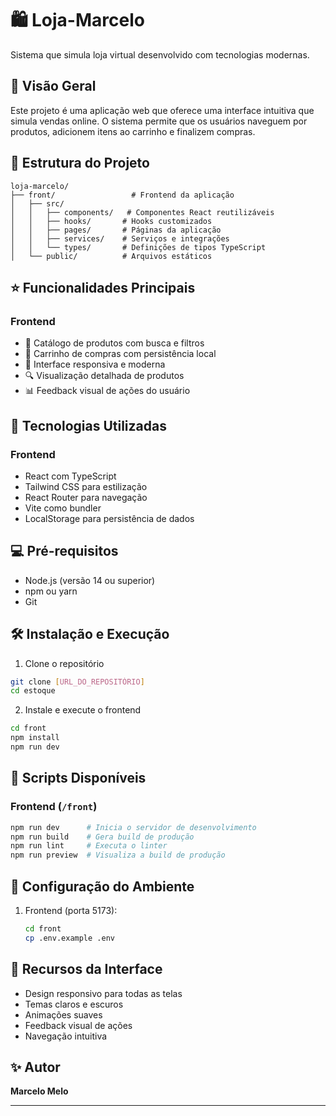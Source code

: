 # 🛍️ Loja-Marcelo

Sistema que simula loja virtual desenvolvido com tecnologias modernas.

## 🌟 Visão Geral

Este projeto é uma aplicação web que oferece uma interface intuitiva que simula vendas online. O sistema permite que os usuários naveguem por produtos, adicionem itens ao carrinho e finalizem compras.

## 📂 Estrutura do Projeto

```
loja-marcelo/
├── front/                 # Frontend da aplicação
│   ├── src/
│   │   ├── components/   # Componentes React reutilizáveis
│   │   ├── hooks/       # Hooks customizados
│   │   ├── pages/       # Páginas da aplicação
│   │   ├── services/    # Serviços e integrações
│   │   └── types/       # Definições de tipos TypeScript
│   └── public/          # Arquivos estáticos
```

## ⭐ Funcionalidades Principais

### Frontend
- 🎯 Catálogo de produtos com busca e filtros
- 🛒 Carrinho de compras com persistência local
- 📱 Interface responsiva e moderna
- 🔍 Visualização detalhada de produtos
- 📊 Feedback visual de ações do usuário

## 🚀 Tecnologias Utilizadas

### Frontend
- React com TypeScript
- Tailwind CSS para estilização
- React Router para navegação
- Vite como bundler
- LocalStorage para persistência de dados

## 💻 Pré-requisitos

- Node.js (versão 14 ou superior)
- npm ou yarn
- Git

## 🛠️ Instalação e Execução

1. Clone o repositório
```bash
git clone [URL_DO_REPOSITÓRIO]
cd estoque
```

2. Instale e execute o frontend
```bash
cd front
npm install
npm run dev
```

## 📝 Scripts Disponíveis

### Frontend (`/front`)
```bash
npm run dev      # Inicia o servidor de desenvolvimento
npm run build    # Gera build de produção
npm run lint     # Executa o linter
npm run preview  # Visualiza a build de produção
```

## 🔧 Configuração do Ambiente

1. Frontend (porta 5173):
   ```bash
   cd front
   cp .env.example .env
   ```

## 📱 Recursos da Interface

- Design responsivo para todas as telas
- Temas claros e escuros
- Animações suaves
- Feedback visual de ações
- Navegação intuitiva

## ✨ Autor

**Marcelo Melo**

---


